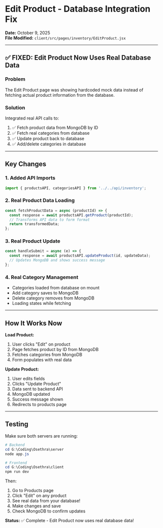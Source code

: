 # Edit Product - Database Integration Fix

**Date:** October 9, 2025  
**File Modified:** `client/src/pages/inventory/EditProduct.jsx`

---

## ✅ **FIXED: Edit Product Now Uses Real Database Data**

### Problem
The Edit Product page was showing hardcoded mock data instead of fetching actual product information from the database.

### Solution
Integrated real API calls to:
1. ✅ Fetch product data from MongoDB by ID
2. ✅ Fetch real categories from database
3. ✅ Update product back to database
4. ✅ Add/delete categories in database

---

## Key Changes

### 1. Added API Imports
```javascript
import { productsAPI, categoriesAPI } from '../../api/inventory';
```

### 2. Real Product Data Loading
```javascript
const fetchProductData = async (productId) => {
  const response = await productsAPI.getProduct(productId);
  // Transforms API data to form format
  return transformedData;
};
```

### 3. Real Product Update
```javascript
const handleSubmit = async (e) => {
  const response = await productsAPI.updateProduct(id, updateData);
  // Updates MongoDB and shows success message
};
```

### 4. Real Category Management
- Categories loaded from database on mount
- Add category saves to MongoDB
- Delete category removes from MongoDB
- Loading states while fetching

---

## How It Works Now

**Load Product:**
1. User clicks "Edit" on product
2. Page fetches product by ID from MongoDB
3. Fetches categories from MongoDB
4. Form populates with real data

**Update Product:**
1. User edits fields
2. Clicks "Update Product"
3. Data sent to backend API
4. MongoDB updated
5. Success message shown
6. Redirects to products page

---

## Testing

Make sure both servers are running:
```powershell
# Backend
cd G:\Coding\Osethra\server
node app.js

# Frontend
cd G:\Coding\Osethra\client
npm run dev
```

Then:
1. Go to Products page
2. Click "Edit" on any product
3. See real data from your database!
4. Make changes and save
5. Check MongoDB to confirm updates

**Status:** ✅ Complete - Edit Product now uses real database data!
